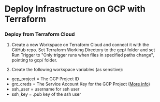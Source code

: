# Deploy Infrastructure on GCP with Terraform

### Deploy from Terraform Cloud

01. Create a new Workspace on Terraform Cloud and connect it with the GitHub repo.
Set Terraform Working Directory to the gcp/ folder and set Run Trigger to "Only trigger runs when files in specified paths change", pointing to gcp/ folder.


02. Create the following workspace variables (as sensitive):
- gcp_project = The GCP Project ID
- grc_creds   = The Service Account Key for the GCP Project ([More info](https://stackoverflow.com/questions/68290090/set-up-google-cloud-platform-gcp-authentication-for-terraform-cloud))
- ssh_user = username for ssh user
- ssh_key  = .pub key of the ssh user
